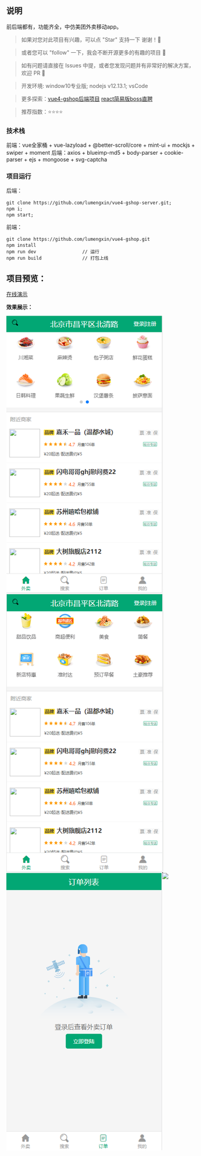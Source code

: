 ## 说明
前后端都有，功能齐全，中仿美团外卖移动app。

> 如果对您对此项目有兴趣，可以点 "Star" 支持一下 谢谢！🙏

> 或者您可以 "follow" 一下，我会不断开源更多的有趣的项目 👻

> 如有问题请直接在 Issues 中提，或者您发现问题并有非常好的解决方案，欢迎 PR 💯

> 开发环境: window10专业版; nodejs v12.13.1; vsCode

> 更多探索：[vue4-gshop后端项目](https://github.com/lumengxin/vue4-gshop-server.git)    [react简易版boss直聘](https://github.com/lumengxin/vue-pc-shop.git)

> 推荐指数：⭐⭐⭐⭐

### 技术栈

前端：vue全家桶 + vue-lazyload + @better-scroll/core + mint-ui + mockjs + swiper + moment
后端：axios + blueimp-md5 + body-parser + cookie-parser + ejs + mongoose + svg-captcha

### 项目运行
后端：
```
git clone https://github.com/lumengxin/vue4-gshop-server.git;
npm i;
npm start;
```
前端：
```
git clone https://github.com/lumengxin/vue4-gshop.git
npm install
npm run dev                 // 运行
npm run build               // 打包上线
```

## 项目预览：

[在线演示](http://www.byooka.com/v19/vue4-gshop)

**效果展示：**

<div style="display:flex;flex-wrap:wrap;">
    <img src="./docs/images/home.png" />
    <img src="./docs/images/vue-gshop01.gif" />
    <img src="./docs/images/order.png" />
    <img src="./docs/images/vue-gshop02.gif" />
</div>

